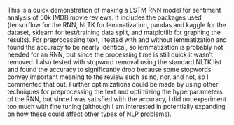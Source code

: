 This is a quick demonstration of making a LSTM RNN model for sentiment analysis of 50k IMDB movie reviews. It includes the packages used (tensorflow for the RNN, NLTK for lemmatization, pandas and kaggle for the dataset, sklearn for test/training data split,
and matplotlib for graphing the results). For preprocessing text, I tested with and without lemmatization and found the accuracy to be nearly identical, so lemmatization is probably not needed for an RNN, but since the processing time is still quick it wasn't removed.
I also tested with stopword removal using the standard NLTK list and found the accuracy to significantly drop because some stopwords convey important meaning to the review such as no, nor, and not, so I commented that out. Further optimizations could be made by using
other techniques for preprocessing the text and optimizing the hyperparameters of the RNN, but since I was satisfied with the accuracy, I did not experiment too much with fine tuning (although I am interested in potentially expanding on how these could affect other
types of NLP problems).
